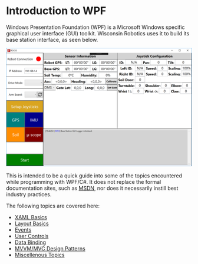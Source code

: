 Introduction to WPF
===================

Windows Presentation Foundation (WPF) is a Microsoft Windows specific graphical user interface (GUI) toolkit.
Wisconsin Robotics uses it to build its base station interface, as seen below.

![ascent-rocks.png](ascent-rocks.png)

This is intended to be a quick guide into some of the topics encountered while programming with WPF/C#. It does not replace the formal documentation sites, such as [MSDN](https://docs.microsoft.com/en-us/dotnet/framework/wpf/index), nor does it necessarily instill best industry practices.

The following topics are covered here:
* [XAML Basics](01-xaml)
* [Layout Basics](02-layout)
* [Events](03-events)
* [User Controls](04-user-controls)
* [Data Binding](05-data-binding)
* [MVVM/MVC Design Patterns](06-design-patterns)
* [Miscellenous Topics](99-misc)

